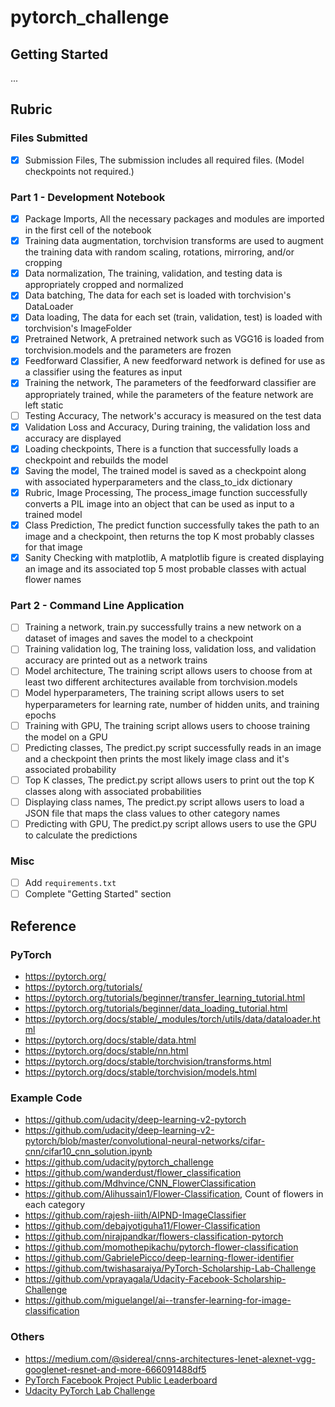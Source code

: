 # pytorch_challenge

## Getting Started

...

## Rubric

### Files Submitted

- [x] Submission Files, The submission includes all required files. (Model checkpoints not required.)

### Part 1 - Development Notebook

- [x] Package Imports, All the necessary packages and modules are imported in the first cell of the notebook
- [x] Training data augmentation, torchvision transforms are used to augment the training data with random scaling, rotations, mirroring, and/or cropping
- [x] Data normalization, The training, validation, and testing data is appropriately cropped and normalized
- [x] Data batching, The data for each set is loaded with torchvision's DataLoader
- [x] Data loading, The data for each set (train, validation, test) is loaded with torchvision's ImageFolder
- [x] Pretrained Network, A pretrained network such as VGG16 is loaded from torchvision.models and the parameters are frozen
- [x] Feedforward Classifier, A new feedforward network is defined for use as a classifier using the features as input
- [x] Training the network, The parameters of the feedforward classifier are appropriately trained, while the parameters of the feature network are left static
- [ ] Testing Accuracy, The network's accuracy is measured on the test data
- [x] Validation Loss and Accuracy, During training, the validation loss and accuracy are displayed
- [x] Loading checkpoints, There is a function that successfully loads a checkpoint and rebuilds the model
- [x] Saving the model, The trained model is saved as a checkpoint along with associated hyperparameters and the class_to_idx dictionary
- [x] Rubric, Image Processing, The process_image function successfully converts a PIL image into an object that can be used as input to a trained model
- [x] Class Prediction, The predict function successfully takes the path to an image and a checkpoint, then returns the top K most probably classes for that image
- [x] Sanity Checking with matplotlib, A matplotlib figure is created displaying an image and its associated top 5 most probable classes with actual flower names

### Part 2 - Command Line Application

- [ ] Training a network, train.py successfully trains a new network on a dataset of images and saves the model to a checkpoint
- [ ] Training validation log, The training loss, validation loss, and validation accuracy are printed out as a network trains
- [ ] Model architecture, The training script allows users to choose from at least two different architectures available from torchvision.models
- [ ] Model hyperparameters, The training script allows users to set hyperparameters for learning rate, number of hidden units, and training epochs
- [ ] Training with GPU, The training script allows users to choose training the model on a GPU
- [ ] Predicting classes, The predict.py script successfully reads in an image and a checkpoint then prints the most likely image class and it's associated probability
- [ ] Top K classes, The predict.py script allows users to print out the top K classes along with associated probabilities
- [ ] Displaying class names, The predict.py script allows users to load a JSON file that maps the class values to other category names
- [ ] Predicting with GPU, The predict.py script allows users to use the GPU to calculate the predictions

### Misc

- [ ] Add `requirements.txt`
- [ ] Complete "Getting Started" section

## Reference

### PyTorch
- https://pytorch.org/
- https://pytorch.org/tutorials/
- https://pytorch.org/tutorials/beginner/transfer_learning_tutorial.html
- https://pytorch.org/tutorials/beginner/data_loading_tutorial.html
- https://pytorch.org/docs/stable/_modules/torch/utils/data/dataloader.html
- https://pytorch.org/docs/stable/data.html
- https://pytorch.org/docs/stable/nn.html
- https://pytorch.org/docs/stable/torchvision/transforms.html
- https://pytorch.org/docs/stable/torchvision/models.html

### Example Code
- https://github.com/udacity/deep-learning-v2-pytorch
- https://github.com/udacity/deep-learning-v2-pytorch/blob/master/convolutional-neural-networks/cifar-cnn/cifar10_cnn_solution.ipynb
- https://github.com/udacity/pytorch_challenge
- https://github.com/wanderdust/flower_classification
- https://github.com/Mdhvince/CNN_FlowerClassification
- https://github.com/Alihussain1/Flower-Classification, Count of flowers in each category
- https://github.com/rajesh-iiith/AIPND-ImageClassifier
- https://github.com/debajyotiguha11/Flower-Classification
- https://github.com/nirajpandkar/flowers-classification-pytorch
- https://github.com/momothepikachu/pytorch-flower-classification
- https://github.com/GabrielePicco/deep-learning-flower-identifier
- https://github.com/twishasaraiya/PyTorch-Scholarship-Lab-Challenge
- https://github.com/vprayagala/Udacity-Facebook-Scholarship-Challenge
- https://github.com/miguelangel/ai--transfer-learning-for-image-classification

### Others
- https://medium.com/@sidereal/cnns-architectures-lenet-alexnet-vgg-googlenet-resnet-and-more-666091488df5
- [PyTorch Facebook Project Public Leaderboard](https://docs.google.com/spreadsheets/d/1eVqdzQtS4xJDO-nZB8E3PvhpSgYML5dR7Mdh5CCtt-E/edit#gid=0)
- [Udacity PyTorch Lab Challenge](https://docs.google.com/document/d/1-MCDPOejsn2hq9EoBzMpzGv9jEdtMWoIwjkAa1cVbSM/edit#)
